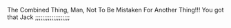 The Combined Thing, Man, Not To Be Mistaken For Another Thing!!! You got that Jack ;;;;;;;;;;;;;;;;;;;
